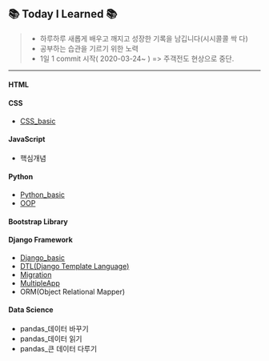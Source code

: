 ## 📚 Today I Learned 📚

> * 하루하루 새롭게 배우고 깨지고 성장한 기록을 남깁니다(시시콜콜 싹 다)
> * 공부하는 습관을 기르기 위한 노력
> * 1일 1 commit 시작( 2020-03-24~ ) => 주객전도 현상으로 중단.

---

#### HTML

#### CSS

* [CSS_basic](https://github.com/Jiyoon-park/TIL/blob/master/CSS/CSS_Basic.md)

#### JavaScript

* 핵심개념

#### Python

* [Python_basic](https://github.com/Jiyoon-park/TIL/blob/master/Python/Python_basic.md)
* [OOP](https://github.com/Jiyoon-park/TIL/blob/master/Python/OOP.md)

#### Bootstrap Library

#### Django Framework

* [Django_basic](https://github.com/Jiyoon-park/TIL/blob/master/Django/Django_basic.md)
* [DTL(Django Template Language)](https://github.com/Jiyoon-park/TIL/blob/master/Django/DTL.md)
* [Migration](https://github.com/Jiyoon-park/TIL/blob/master/Django/Migration.md)
* [MultipleApp](https://github.com/Jiyoon-park/TIL/blob/master/Django/Multiple_app.md)
* ORM(Object Relational Mapper)

#### Data Science

* pandas_데이터 바꾸기
* pandas_데이터 읽기
* pandas_큰 데이터 다루기
